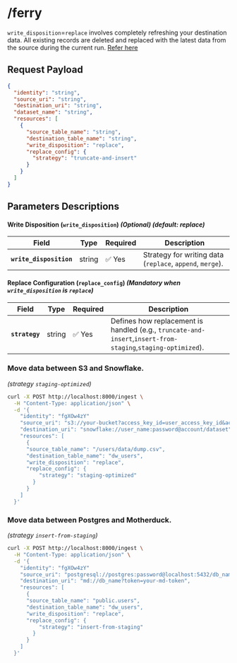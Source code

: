# /ferry
`write_disposition`=`replace` involves completely refreshing your destination data. 
All existing records are deleted and replaced with the latest data from the source during the current run.
[Refer here](/guides/wd-replace)


## Request Payload
```json
{
  "identity": "string",
  "source_uri": "string",
  "destination_uri": "string",
  "dataset_name": "string",
  "resources": [
    {
      "source_table_name": "string",
      "destination_table_name": "string",
      "write_disposition": "replace",
      "replace_config": {
        "strategy": "truncate-and-insert"
      }
    }
  ]
}
```

## Parameters Descriptions

#### **Write Disposition (`write_disposition`)** *(Optional)* *(default: replace)*

| Field                | Type    | Required | Description |
|----------------------|---------|----------|-------------|
| **`write_disposition`** | string | ✅ Yes  | Strategy for writing data (`replace`, `append`, `merge`). |

#### **Replace Configuration (`replace_config`)** *(Mandatory when `write_disposition` is `replace`)*
| Field        | Type    | Required | Description |
|-------------|---------|----------|-------------|
| **`strategy`** | string | ✅ Yes | Defines how replacement is handled (e.g., `truncate-and-insert`,`insert-from-staging`,`staging-optimized`). |


### **Move data between S3 and Snowflake.** 
*(strategy `staging-optimized`)*
```sh
curl -X POST http://localhost:8000/ingest \
  -H "Content-Type: application/json" \
  -d '{
    "identity": "fgXOw4zY"
    "source_uri": "s3://your-bucket?access_key_id=user_access_key_id&access_key_secret=user_access_key_secret&region=bucket_region",
    "destination_uri": "snowflake://user_name:password@account/dataset",
    "resources": [
      {
      "source_table_name": "/users/data/dump.csv",
      "destination_table_name": "dw_users",
      "write_disposition": "replace",
      "replace_config": {
          "strategy": "staging-optimized"
        }
      }
    ]
  }'
```

### **Move data between Postgres and Motherduck.** 
*(strategy `insert-from-staging`)*
```sh
curl -X POST http://localhost:8000/ingest \
  -H "Content-Type: application/json" \
  -d '{
    "identity": "fgXOw4zY"
    "source_uri": "postgresql://postgres:password@localhost:5432/db_name",
    "destination_uri": "md://db_name?token=your-md-token",
    "resources": [
      {
      "source_table_name": "public.users",
      "destination_table_name": "dw_users",
      "write_disposition": "replace",
      "replace_config": {
          "strategy": "insert-from-staging"
        }
      }
    ]
  }'
```